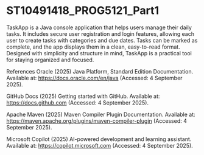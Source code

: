 # ST10491418_PROG5121_Part1

TaskApp is a Java console application that helps users manage their daily tasks. It includes secure user registration and login features, allowing each user to create tasks with categories and due dates. Tasks can be marked as complete, and the app displays them in a clean, easy-to-read format. Designed with simplicity and structure in mind, TaskApp is a practical tool for staying organized and focused.

References
Oracle (2025) Java Platform, Standard Edition Documentation. Available at: https://docs.oracle.com/en/java (Accessed: 4 September 2025).

GitHub Docs (2025) Getting started with GitHub. Available at: https://docs.github.com (Accessed: 4 September 2025).

Apache Maven (2025) Maven Compiler Plugin Documentation. Available at: https://maven.apache.org/plugins/maven-compiler-plugin (Accessed: 4 September 2025).

Microsoft Copilot (2025) AI-powered development and learning assistant. Available at: https://copilot.microsoft.com (Accessed: 4 September 2025).
